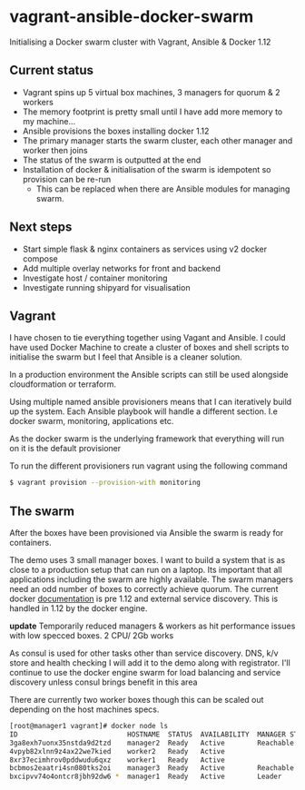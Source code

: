# vagrant-ansible-docker-swarm
Initialising a Docker swarm cluster with Vagrant, Ansible &amp; Docker 1.12

## Current status
* Vagrant spins up 5 virtual box machines, 3 managers for quorum & 2 workers
* The memory footprint is pretty small until I have add more memory to my machine...
* Ansible provisions the boxes installing docker 1.12
* The primary manager starts the swarm cluster, each other manager and worker then joins
* The status of the swarm is outputted at the end
* Installation of docker & initialisation of the swarm is idempotent so provision can be re-run
    * This can be replaced when there are Ansible modules for managing swarm.

## Next steps
* Start simple flask & nginx containers as services using v2 docker compose
* Add multiple overlay networks for front and backend
* Investigate host / container monitoring
* Investigate running shipyard for visualisation

## Vagrant
I have chosen to tie everything together using Vagant and Ansible. I could have used Docker Machine to create
a cluster of boxes and shell scripts to initialise the swarm but I feel that Ansible is a cleaner solution.

In a production environment the Ansible scripts can still be used alongside cloudformation or terraform.

Using multiple named ansible provisioners means that I can iteratively build up the system. Each Ansible
playbook will handle a different section. I.e docker swarm, monitoring, applications etc.

As the docker swarm is the underlying framework that everything will run on it is the default provisioner

To run the different provisioners run vagrant using the following command

```bash
$ vagrant provision --provision-with monitoring
```

## The swarm
After the boxes have been provisioned via Ansible the swarm is ready for containers.

The demo uses 3 small manager boxes. I want to build a system that is as close to a production setup that
can run on a laptop. Its important that all applications including the swarm are highly available.
The swarm managers need an odd number of boxes to correctly achieve quorum. The current docker [documentation](https://docs.docker.com/swarm/plan-for-production/) is pre 1.12 and external service discovery. This is handled in 1.12 by the docker engine.

**update** Temporarily reduced managers & workers as hit performance issues with low specced boxes. 2 CPU/ 2Gb works

As consul is used for other tasks other than service discovery. DNS, k/v store and health checking I will add it to
the demo along with registrator. I'll continue to use the docker engine swarm for load balancing and service discovery unless
consul brings benefit in this area

There are currently two worker boxes though this can be scaled out depending on the host machines specs.

```bash
[root@manager1 vagrant]# docker node ls
ID                           HOSTNAME  STATUS  AVAILABILITY  MANAGER STATUS
3ga8exh7uonx35nstda9d2tzd    manager2  Ready   Active        Reachable
4vpyb82xlnn9z4ax22we7kied    worker2   Ready   Active
8xr37ecimhrov0pddwudu6qxz    worker1   Ready   Active
bcbmos2eaatri4sn080tks2oi    manager3  Ready   Active        Reachable
bxcipvv74o4ontcr8jbh92dw6 *  manager1  Ready   Active        Leader
```
